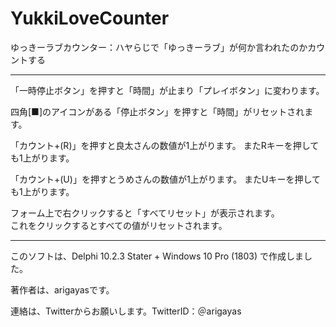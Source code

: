 # YukkiLoveCounter
ゆっきーラブカウンター：ハヤらじで「ゆっきーラブ」が何か言われたのかカウントする

-------------------------------------------------------------

「一時停止ボタン」を押すと「時間」が止まり「プレイボタン」に変わります。

四角[■]のアイコンがある「停止ボタン」を押すと「時間」がリセットされます。

「カウント+(R)」を押すと良太さんの数値が1上がります。
またRキーを押しても1上がります。

「カウント+(U)」を押すとうめさんの数値が1上がります。
またUキーを押しても1上がります。

フォーム上で右クリックすると「すべてリセット」が表示されます。<br>
これをクリックするとすべての値がリセットされます。

-------------------------------------------------------------

このソフトは、Delphi 10.2.3 Stater + Windows 10 Pro (1803) で作成しました。

著作者は、arigayasです。

連絡は、Twitterからお願いします。TwitterID：＠arigayas
